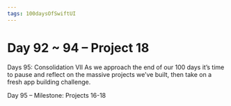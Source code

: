 ```yaml
---
tags: 100daysOfSwiftUI
---
```

#  Day 92 ~ 94 – Project 18
 

Days 95: Consolidation VII
As we approach the end of our 100 days it’s time to pause and reflect on the massive projects we’ve built, then take on a fresh app building challenge.

Day 95 – Milestone: Projects 16-18
 
